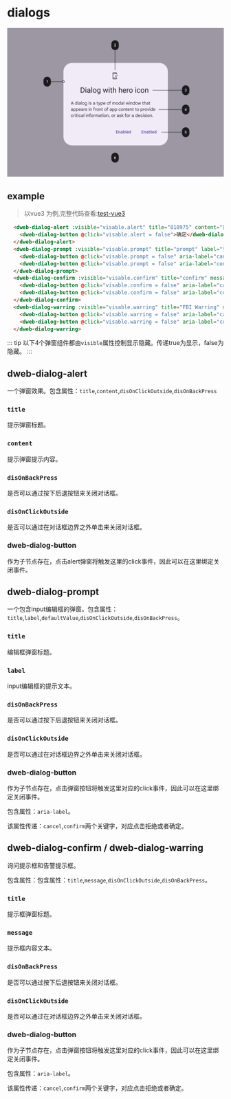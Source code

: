 # dialogs

<p align="center">
  <img src="./dialogs.png" width="800" alt="dialogs">
</p>

## example

> 以vue3 为例,完整代码查看:[test-vue3](https://github.com/BioforestChain/plaoc/tree/main/test-vue3)

```html
  <dweb-dialog-alert :visible="visable.alert" title="810975" content="密码忘了怎么办？" disOnClickOutside disOnBackPress>
    <dweb-dialog-button @click="visable.alert = false">确定</dweb-dialog-button>
  </dweb-dialog-alert>
  <dweb-dialog-prompt :visible="visable.prompt" title="prompt" label="我是提示文案" defaultValue="扣1送火麒麟" disOnClickOutside disOnBackPress>
    <dweb-dialog-button @click="visable.prompt = false" aria-label="cancel">拒绝</dweb-dialog-button>
    <dweb-dialog-button @click="visable.prompt = false" aria-label="confirm">11111111</dweb-dialog-button>
  </dweb-dialog-prompt>
  <dweb-dialog-confirm :visible="visable.confirm" title="confirm" message="南水北调" disOnClickOutside disOnBackPress>
    <dweb-dialog-button @click="visable.confirm = false" aria-label="cancel">No</dweb-dialog-button>
    <dweb-dialog-button @click="visable.confirm = false" aria-label="confirm">ok</dweb-dialog-button>
  </dweb-dialog-confirm>
  <dweb-dialog-warring :visible="visable.warring" title="FBI Warring" message="FBI open the door">
    <dweb-dialog-button @click="visable.warring = false" aria-label="cancel">No</dweb-dialog-button>
    <dweb-dialog-button @click="visable.warring = false" aria-label="confirm">ok</dweb-dialog-button>
  </dweb-dialog-warring>
```

::: tip
以下4个弹窗组件都由`visible`属性控制显示隐藏。传递true为显示，false为隐藏。
:::

## dweb-dialog-alert

一个弹窗效果。包含属性：`title`,`content`,`disOnClickOutside`,`disOnBackPress`

### `title`

提示弹窗标题。

### `content`

提示弹窗提示内容。

### `disOnBackPress`

是否可以通过按下后退按钮来关闭对话框。

### `disOnClickOutside`

是否可以通过在对话框边界之外单击来关闭对话框。

### dweb-dialog-button

作为子节点存在，点击alert弹窗将触发这里的click事件，因此可以在这里绑定关闭事件。

## dweb-dialog-prompt

一个包含input编辑框的弹窗。包含属性：`title`,`label`,`defaultValue`,`disOnClickOutside`,`disOnBackPress`。

### `title`

编辑框弹窗标题。

### `label`

input编辑框的提示文本。

### `disOnBackPress`

是否可以通过按下后退按钮来关闭对话框。

### `disOnClickOutside`

是否可以通过在对话框边界之外单击来关闭对话框。

### dweb-dialog-button

作为子节点存在，点击弹窗按钮将触发这里对应的click事件，因此可以在这里绑定关闭事件。

包含属性：`aria-label`。

该属性传递：`cancel`,`confirm`两个关键字，对应点击拒绝或者确定。

## dweb-dialog-confirm / dweb-dialog-warring

询问提示框和告警提示框。

包含属性：包含属性：`title`,`message`,`disOnClickOutside`,`disOnBackPress`。

### `title`

提示框弹窗标题。

### `message`

提示框内容文本。

### `disOnBackPress`

是否可以通过按下后退按钮来关闭对话框。

### `disOnClickOutside`

是否可以通过在对话框边界之外单击来关闭对话框。

### dweb-dialog-button

作为子节点存在，点击弹窗按钮将触发这里对应的click事件，因此可以在这里绑定关闭事件。

包含属性：`aria-label`。

该属性传递：`cancel`,`confirm`两个关键字，对应点击拒绝或者确定。


